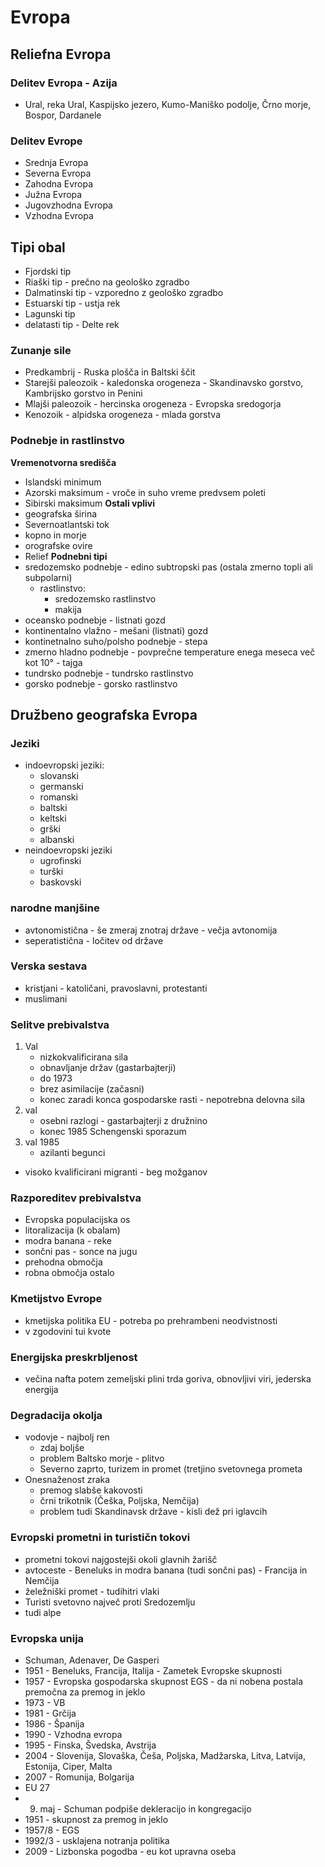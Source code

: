 # Evropa
## Reliefna Evropa
### Delitev Evropa - Azija
- Ural, reka Ural, Kaspijsko jezero, Kumo-Maniško podolje, Črno morje, Bospor, Dardanele
### Delitev Evrope
- Srednja Evropa
- Severna Evropa
- Zahodna Evropa
- Južna Evropa
- Jugovzhodna Evropa
- Vzhodna Evropa
## Tipi obal
- Fjordski tip
- Riaški tip - prečno na geološko zgradbo
- Dalmatinski tip - vzporedno z geološko zgradbo
- Estuarski tip - ustja rek
- Lagunski tip
- delatasti tip - Delte rek
### Zunanje sile
- Predkambrij - Ruska plošča in Baltski ščit
- Starejši paleozoik - kaledonska orogeneza - Skandinavsko gorstvo, Kambrijsko gorstvo in Penini
- Mlajši paleozoik - hercinska orogeneza - Evropska sredogorja
- Kenozoik - alpidska orogeneza - mlada gorstva
### Podnebje in rastlinstvo
__Vremenotvorna središča__
- Islandski minimum
- Azorski maksimum - vroče in suho vreme predvsem poleti
- Sibirski maksimum
__Ostali vplivi__
- geografska širina
- Severnoatlantski tok
- kopno in morje
- orografske ovire
- Relief
__Podnebni tipi__
- sredozemsko podnebje - edino subtropski pas (ostala zmerno topli ali subpolarni)
	- rastlinstvo:
		- sredozemsko rastlinstvo
		- makija
- oceansko podnebje - listnati gozd
- kontinentalno vlažno - mešani (listnati) gozd
- kontinetnalno suho/polsho podnebje - stepa
- zmerno hladno podnebje - povprečne temperature enega meseca več kot 10° - tajga
- tundrsko podnebje - tundrsko rastlinstvo
- gorsko podnebje - gorsko rastlinstvo
## Družbeno geografska Evropa
### Jeziki
- indoevropski jeziki:
	- slovanski
	- germanski
	- romanski
	- baltski
	- keltski 
	- grški 
	- albanski
- neindoevropski jeziki
	- ugrofinski
	- turški
	- baskovski
### narodne manjšine
- avtonomistična - še zmeraj znotraj države - večja avtonomija
- seperatistična - ločitev od države
### Verska sestava
- kristjani - katoličani, pravoslavni, protestanti
- muslimani
### Selitve prebivalstva
1. Val
	- nizkokvalificirana sila 
	- obnavljanje držav (gastarbajterji) 
	- do 1973
	- brez asimilacije (začasni)
	- konec zaradi konca gospodarske rasti - nepotrebna delovna sila
2. val
	- osebni razlogi - gastarbajterji z družnino
	- konec 1985 Schengenski sporazum
3. val 1985
	- azilanti begunci
- visoko kvalificirani migranti - beg možganov
### Razporeditev prebivalstva 
- Evropska populacijska os
- litoralizacija (k obalam)
- modra banana - reke
- sončni pas - sonce na jugu
- prehodna območja
- robna območja ostalo
### Kmetijstvo Evrope
- kmetijska politika EU - potreba po prehrambeni neodvistnosti
- v zgodovini tui kvote
### Energijska preskrbljenost
- večina nafta potem zemeljski plini trda goriva, obnovljivi viri, jederska energija
### Degradacija okolja
- vodovje - najbolj ren
	- zdaj boljše
	- problem Baltsko morje - plitvo
	- Severno zaprto, turizem in promet (tretjino svetovnega prometa
- Onesnaženost zraka
	- premog slabše kakovosti
	- črni trikotnik (Češka, Poljska, Nemčija)
	- problem tudi Skandinavsk države - kisli dež pri iglavcih
### Evropski prometni in turističn tokovi
- prometni tokovi najgostejši okoli glavnih žarišč
- avtoceste - Beneluks in modra banana (tudi sončni pas) - Francija in Nemčija
- želežniški promet - tudihitri vlaki
- Turisti svetovno največ proti Sredozemlju 
- tudi alpe
### Evropska unija
- Schuman, Adenaver, De Gasperi
- 1951 - Beneluks, Francija, Italija - Zametek Evropske skupnosti
- 1957 - Evropska gospodarska skupnost EGS - da ni nobena postala premočna za premog in jeklo
- 1973 - VB
- 1981 - Grčija
- 1986 - Španija
- 1990 - Vzhodna evropa 
- 1995 - Finska, Švedska, Avstrija
- 2004 - Slovenija, Slovaška, Češa, Poljska, Madžarska, Litva, Latvija, Estonija, Ciper, Malta
- 2007 - Romunija, Bolgarija
- EU 27
- 9. maj - Schuman podpiše dekleracijo in kongregacijo
- 1951 - skupnost za premog in jeklo
- 1957/8 - EGS
- 1992/3 - usklajena notranja politika
- 2009 - Lizbonska pogodba - eu kot upravna oseba

